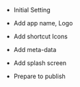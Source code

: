 - Initial Setting
- Add app name, Logo
- Add shortcut Icons
- Add meta-data
- Add splash screen


- Prepare to publish
